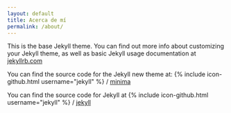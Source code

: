 ```yaml
---
layout: default
title: Acerca de mí
permalink: /about/
---
```


This is the base Jekyll theme. You can find out more info about customizing
your Jekyll theme, as well as basic Jekyll usage documentation at
[jekyllrb.com](http://jekyllrb.com/)

You can find the source code for the Jekyll new theme at:
{% include icon-github.html username="jekyll" %} /
[minima](https://github.com/jekyll/minima)

You can find the source code for Jekyll at
{% include icon-github.html username="jekyll" %} /
[jekyll](https://github.com/jekyll/jekyll)
